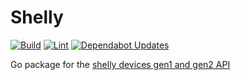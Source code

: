 # Shelly

[![Build](https://github.com/atmassey/shelly/actions/workflows/build.yml/badge.svg)](https://github.com/atmassey/shelly/actions/workflows/build.yml)
[![Lint](https://github.com/atmassey/shelly/actions/workflows/lint.yml/badge.svg)](https://github.com/atmassey/shelly/actions/workflows/lint.yml)
[![Dependabot Updates](https://github.com/atmassey/shelly/actions/workflows/dependabot/dependabot-updates/badge.svg)](https://github.com/atmassey/shelly/actions/workflows/dependabot/dependabot-updates)

Go package for the [shelly devices gen1 and gen2 API](https://shelly-api-docs.shelly.cloud/)

